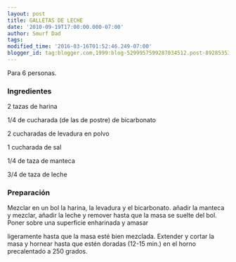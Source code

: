 ```yaml
---
layout: post
title: GALLETAS DE LECHE
date: '2010-09-19T17:00:00.000-07:00'
author: Smurf Dad
tags: 
modified_time: '2016-03-16T01:52:46.249-07:00'
blogger_id: tag:blogger.com,1999:blog-5299957599287034512.post-8928535310353179145
---
```


Para 6 personas.

<h3>Ingredientes</h3>

2 tazas de harina

1/4 de cucharada (de las de postre) de bicarbonato

2 cucharadas de levadura en polvo

1 cucharada de sal

1/4 de taza de manteca

3/4 de taza de leche

<h3>Preparación</h3>

Mezclar en un bol la harina, la levadura y el bicarbonato. añadir la manteca y mezclar, añadir la leche y remover hasta que la masa se suelte del bol. Poner sobre una superficie enharinada y amasar

ligeramente hasta que la masa esté bien mezclada. Extender y cortar la masa y hornear hasta que estén doradas (12-15 min.) en el horno precalentado a 250 grados.

